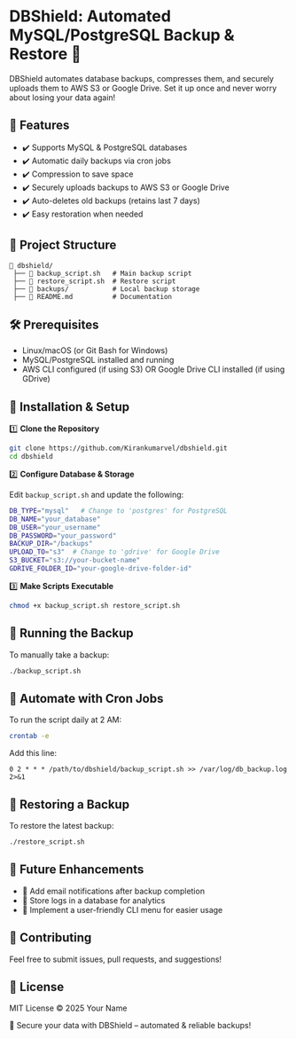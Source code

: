 
# DBShield: Automated MySQL/PostgreSQL Backup & Restore 🚀

DBShield automates database backups, compresses them, and securely uploads them to AWS S3 or Google Drive. Set it up once and never worry about losing your data again!

## 📌 Features

- ✔️ Supports MySQL & PostgreSQL databases
- ✔️ Automatic daily backups via cron jobs
- ✔️ Compression to save space
- ✔️ Securely uploads backups to AWS S3 or Google Drive
- ✔️ Auto-deletes old backups (retains last 7 days)
- ✔️ Easy restoration when needed

## 📂 Project Structure

```plaintext
📁 dbshield/
 ├── 📄 backup_script.sh   # Main backup script
 ├── 📄 restore_script.sh  # Restore script
 ├── 📂 backups/           # Local backup storage
 ├── 📄 README.md          # Documentation
```

## 🛠️ Prerequisites

- Linux/macOS (or Git Bash for Windows)
- MySQL/PostgreSQL installed and running
- AWS CLI configured (if using S3) OR Google Drive CLI installed (if using GDrive)

## 🚀 Installation & Setup

1️⃣ **Clone the Repository**

```sh
git clone https://github.com/Kirankumarvel/dbshield.git
cd dbshield
```

2️⃣ **Configure Database & Storage**

Edit `backup_script.sh` and update the following:

```sh
DB_TYPE="mysql"   # Change to 'postgres' for PostgreSQL
DB_NAME="your_database"
DB_USER="your_username"
DB_PASSWORD="your_password"
BACKUP_DIR="/backups"
UPLOAD_TO="s3"  # Change to 'gdrive' for Google Drive
S3_BUCKET="s3://your-bucket-name"
GDRIVE_FOLDER_ID="your-google-drive-folder-id"
```

3️⃣ **Make Scripts Executable**

```sh
chmod +x backup_script.sh restore_script.sh
```

## 💾 Running the Backup

To manually take a backup:

```sh
./backup_script.sh
```

## 📅 Automate with Cron Jobs

To run the script daily at 2 AM:

```sh
crontab -e
```

Add this line:

```plaintext
0 2 * * * /path/to/dbshield/backup_script.sh >> /var/log/db_backup.log 2>&1
```

## 🔄 Restoring a Backup

To restore the latest backup:

```sh
./restore_script.sh
```

## 📜 Future Enhancements

- 🔹 Add email notifications after backup completion
- 🔹 Store logs in a database for analytics
- 🔹 Implement a user-friendly CLI menu for easier usage

## 📌 Contributing

Feel free to submit issues, pull requests, and suggestions!

## 📃 License

MIT License © 2025 Your Name

🚀 Secure your data with DBShield – automated & reliable backups!
```
